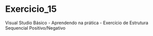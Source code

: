 # Exercicio_15
Visual Studio Básico - Aprendendo na prática - Exercício de Estrutura Sequencial Positivo/Negativo
